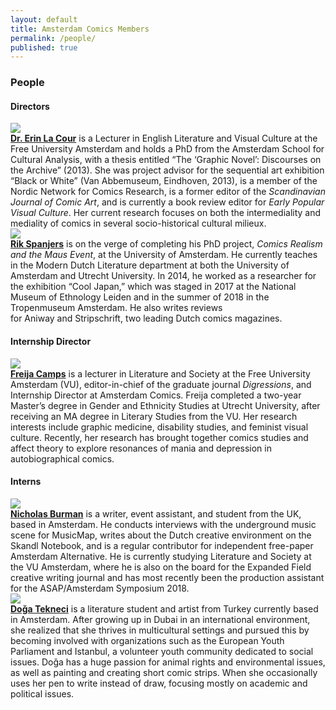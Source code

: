 ```yaml
---
layout: default
title: Amsterdam Comics Members
permalink: /people/
published: true
---
```


### People

#### Directors

<div class="bio">
	<img src="{{ site.url }}/img/Erin.jpg"/>
	<div class="b">
	<b><a href="https://research.vu.nl/en/persons/el-la-cour">Dr. Erin La Cour</a></b> is a Lecturer in English Literature and Visual Culture at the Free University Amsterdam and holds a PhD from the Amsterdam School for Cultural Analysis, with a thesis entitled “The ‘Graphic Novel’: Discourses on the Archive” (2013). She was project advisor for the sequential art exhibition “Black or White” (Van Abbemuseum, Eindhoven, 2013), is a member of the Nordic Network for Comics Research, is a former editor of the <i>Scandinavian Journal of Comic Art</i>, and is currently a book review editor for <i>Early Popular Visual Culture</i>. Her current research focuses on both the intermediality and mediality of comics in several socio-historical cultural milieux.
	</div>
</div>

<div class="bio">
	<img src="{{ site.url }}/img/Rik.png"/>
	<div class="b">
		<b><a href="http://www.uva.nl/profiel/s/p/r.spanjers/r.spanjers.html">Rik Spanjers</a></b> is on the verge of completing his PhD project, <i>Comics Realism and the Maus Event</i>, at the University of Amsterdam. He currently teaches in the Modern Dutch Literature department at both the University of Amsterdam and Utrecht University. In 2014, he worked as a researcher for the exhibition “Cool Japan,” which was staged in 2017 at the National Museum of Ethnology Leiden and in the summer of 2018 in the Tropenmuseum Amsterdam. He also writes reviews for Aniway and Stripschrift, two leading Dutch comics magazines.
	</div>
</div>	

#### Internship Director 

<div class="bio">
	<img src="{{ site.url }}/img/Freija.jpg"/>
	<div class="b">
		<b><a href="https://research.vu.nl/en/persons/freija-camps">Freija Camps</a></b> is a lecturer in Literature and Society at the Free University Amsterdam (VU), editor-in-chief of the graduate journal <i>Digressions</i>, and Internship Director at Amsterdam Comics. Freija completed a two-year Master’s degree in Gender and Ethnicity Studies at Utrecht University, after receiving an MA degree in Literary Studies from the VU. Her research interests include graphic medicine, disability studies, and feminist visual culture. Recently, her research has brought together comics studies and affect theory to explore resonances of mania and depression in autobiographical comics.
	</div>
</div>	


#### Interns

<div class="bio">
	<img src="{{ site.url }}/img/Nick.png"/>
	<div class="b">
		<b><a href="https://nicholascburman.com">Nicholas Burman</a></b> is a writer, event assistant, and student from the UK, based in Amsterdam. He conducts interviews with the underground music scene for MusicMap, writes about the Dutch creative environment on the Skandl Notebook, and is a regular contributor for independent free-paper Amsterdam Alternative. He is currently studying Literature and Society at the VU Amsterdam, where he is also on the board for the Expanded Field creative writing journal and has most recently been the production assistant for the ASAP/Amsterdam Symposium 2018.
	</div>
</div>	

<div class="bio">
	<img src="{{ site.url }}/img/Doga.jpg"/>
	<div class="b">
		<b><a href="https://shimmeringpiecesofthought.tumblr.com">Doǧa Tekneci</a></b> is a literature student and artist from Turkey currently based in Amsterdam. After growing up in Dubai in an international environment, she realized that she thrives in multicultural settings and pursued this by becoming involved with organizations such as the European Youth Parliament and Istanbul, a volunteer youth community dedicated to social issues. Doǧa has a huge passion for animal rights and environmental issues, as well as painting and creating short comic strips. When she occasionally uses her pen to write instead of draw, focusing mostly on academic and political issues.
	</div>
</div>	
